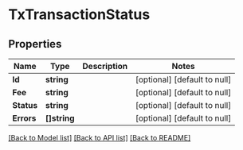 # TxTransactionStatus

## Properties
Name | Type | Description | Notes
------------ | ------------- | ------------- | -------------
**Id** | **string** |  | [optional] [default to null]
**Fee** | **string** |  | [optional] [default to null]
**Status** | **string** |  | [optional] [default to null]
**Errors** | **[]string** |  | [optional] [default to null]

[[Back to Model list]](../README.md#documentation-for-models) [[Back to API list]](../README.md#documentation-for-api-endpoints) [[Back to README]](../README.md)

